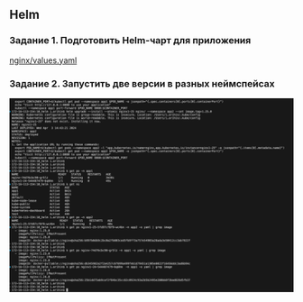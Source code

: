 ## Helm
### Задание 1. Подготовить Helm-чарт для приложения
[nginx/values.yaml](nginx/values.yaml) 

### Задание 2. Запустить две версии в разных неймспейсах


![!\[Alt text\](<img/!\[Alt text\](<img/1.png>)>)](<img/1.png>)

